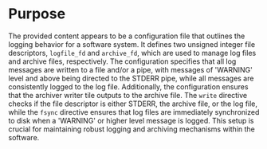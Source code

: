 # Purpose
The provided content appears to be a configuration file that outlines the logging behavior for a software system. It defines two unsigned integer file descriptors, `logfile_fd` and `archive_fd`, which are used to manage log files and archive files, respectively. The configuration specifies that all log messages are written to a file and/or a pipe, with messages of 'WARNING' level and above being directed to the STDERR pipe, while all messages are consistently logged to the log file. Additionally, the configuration ensures that the archiver writer tile outputs to the archive file. The `write` directive checks if the file descriptor is either STDERR, the archive file, or the log file, while the `fsync` directive ensures that log files are immediately synchronized to disk when a 'WARNING' or higher level message is logged. This setup is crucial for maintaining robust logging and archiving mechanisms within the software.
